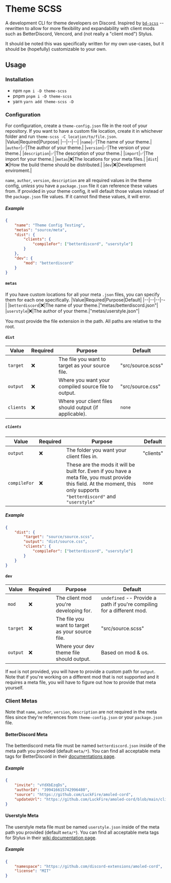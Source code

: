 # Theme SCSS
A development CLI for theme developers on Discord. Inspired by [`bd-scss`](https://github.com/Gibbu/bd-scss) -- rewritten to allow for more flexibility and expandability with client mods such as BetterDiscord, Vencord, and (not really a "client mod") Stylus.

It should be noted this was specifically written for my own use-cases, but it should be (hopefully) customizable to your own.

## Usage
### Installation
- npm `npm i -D theme-scss`
- pnpm `pnpm i -D theme-scss`
- yarn `yarn add theme-scss -D`

### Configuration
For configuration, create a `theme-config.json` file in the root of your repository. If you want to have a custom file location, create it in whichever folder and run `theme-scss -C location/to/file.json`.
|Value|Required|Purpose|
|--|--|--|
|`name`|✅|The name of your theme.|
|`author`|✅|The author of your theme.|
|`version`|✅|The version of your theme.|
|`description`|✅|The description of your theme.|
|`import`|✅|The import for your theme.|
|`metas`|❌|The locations for your meta files.|
|`dist`|❌|How the build theme should be distributed.|
|`dev`|❌|Development enviroment.|

`name`, `author`, `version`, `description` are all required values in the theme config, *unless* you have a `package.json` file it can reference these values from. If provided in your theme config, it will default those values instead of the `package.json` file values. If it cannot find these values, it will error.

##### Example
```json
{
    "name": "Theme Config Testing",
    "metas": "source/meta",
    "dist": {
        "clients": {
            "compileFor": ["betterdiscord", "userstyle"]
        }
    },
    "dev": {
        "mod": "betterdiscord"
    }
}
```

#### `metas`
If you have custom locations for all your meta `.json` files, you can specify them for each one specifically.
|Value|Required|Purpose|Default|
|--|--|--|--|
|`betterdiscord`|❌|The name of your theme.|"metas/betterdiscord.json"|
|`userstyle`|❌|The author of your theme.|"metas/userstyle.json"|

You must provide the file extension in the path. All paths are relative to the root.

#### `dist`
|Value|Required|Purpose|Default|
|--|--|--|--|
|`target`|❌|The file you want to target as your source file.|"src/source.scss"|
|`output`|❌|Where you want your compiled source file to output.|"src/source.css"|
|`clients`|❌|Where your client files should output (if applicable).|`none`|

##### `clients`
|Value|Required|Purpose|Default|
|--|--|--|--|
|`output`|❌|The folder you want your client files in.|"clients"|
|`compileFor`|❌|These are the mods it will be built for. Even if you have a meta file, you must provide this field. At the moment, this only supports `"betterdiscord"` and `"userstyle"`|`none`|

##### Example
```json
{
    "dist": {
        "target": "source/source.scss",
        "output": "dist/source.css",
        "clients": {
            "compileFor": ["betterdiscord", "userstyle"]
        }
    }
}
```

#### `dev`
|Value|Required|Purpose|Default|
|--|--|--|--|
|`mod`|❌|The client mod you're developing for.|`undefined` -- Provide a path if you're compiling for a different mod.|
|`target`|❌|The file you want to target as your source file.|"src/source.scss"|
|`output`|❌|Where your dev theme file should output.|Based on mod & os.|

If `mod` is not provided, you will have to provide a custom path for `output`. Note that if you're working on a different mod that is not supported and it requires a meta file, you will have to figure out how to provide that meta yourself.

### Client Metas
Note that `name`, `author`, `version`, `description` are not required in the meta files since they're references from `theme-config.json` or your `package.json` file.

#### BetterDiscord Meta
The betterdiscord meta file must be named `betterdiscord.json` inside of the meta path you provided (default `meta/*`). You can find all acceptable meta tags for BetterDiscord in their [documentations page](https://docs.betterdiscord.app/developers/addons#meta).

##### Example
```json
{
    "invite": "vYdXbEzqDs",
    "authorId": "399416615742996480",
    "source": "https://github.com/LuckFire/amoled-cord",
    "updateUrl": "https://github.com/LuckFire/amoled-cord/blob/main/clients/amoled-cord.theme.css"
}
```

#### Userstyle Meta
The userstyle meta file must be named `userstyle.json` inside of the meta path you provided (default `meta/*`). You can find all acceptable meta tags for Stylus in their [wiki documentation page](https://github.com/openstyles/stylus/wiki/Writing-UserCSS#metadata).

##### Example
```json
{
    "namespace": "https://github.com/discord-extensions/amoled-cord",
    "license": "MIT"
}
```